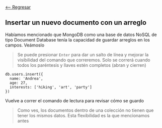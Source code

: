 [<-- Regresar](..)

## Insertar un nuevo documento con un arreglo

Habíamos mencionado que MongoDB como una base de datos NoSQL de tipo Document Database tenía la capacidad de guardar arreglos en los campos. Veámoslo

> Se puede presionar `Enter` para dar un salto de línea y mejorar la visibilidad del comando que correremos. Solo se correrá cuando todos los paréntesis y llaves estén completos (abran y cierren)

```
db.users.insert({
  name: 'Andrea',
  age: 27,
  interests: ['hiking', 'art', 'party']
})
```

Vuelve a correr el comando de lectura para revisar cómo se guardo

> Como ves, los documentos dentro de una colección no tienen que tener los mismos datos. Esta flexibilidad es la que mencionamos antes